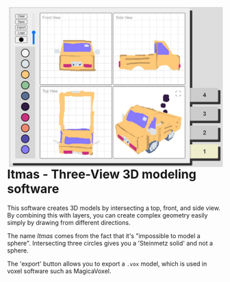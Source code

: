 <img src="screenshot.jpg" align="right" width="500" />

# Itmas - Three-View 3D modeling software

This software creates 3D models by intersecting a top, front, and side view. By combining this with layers, you can create complex geometry easily simply by drawing from different directions.

The name *Itmas* comes from the fact that it's "impossible to model a sphere". Intersecting three circles gives you a 'Steinmetz solid' and not a sphere.

The 'export' button allows you to export a `.vox` model, which is used in voxel software such as MagicaVoxel.
